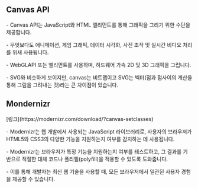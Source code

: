 <h2> Canvas API</h2>
<div>
  <p>- Canvas API는 JavaScript와 HTML<canvas> 엘리먼트를 통해 그래픽을 그리기 위한 수단을 제공합니다.</p>
  <p>- 무엇보다도 애니메이션, 게임 그래픽, 데이터 시각화, 사진 조작 및 실시간 비디오 처리를 위새 사용됩니다.</p>
  <p>- WebGLAPI 또는 <canvas> 엘리먼트를 사용하며, 하드웨어 가속 2D 및 3D 그래픽을 그립니다.</p>
  <p>- SVG와 비슷하게 보이지만, canvas는 비트맵이고 SVG는 벡터(점과 점사이의 계산을 통해 그림을 그려내는 것)라는 큰 차이점이 있습니다. </p>
</div>

<h2> Mondernizr</h2>
<div>
  <p>[링크](https://modernizr.com/download/?canvas-setclasses)</p>
  <p>- Modernizr는 웹 개발에서 사용되는 JavaScript 라이브러리로, 사용자의 브라우저가 HTML5와 CSS3의 다양한 기능을 지원하는지 여부를 감지하는 데 사용됩니다. </p>
  <p>- Modernizr는 브라우저가 특정 기능을 지원하는지 여부를 테스트하고, 그 결과를 기반으로 적절한 대체 코드나 폴리필(polyfill)을 적용할 수 있도록 도와줍니다. </p>
  <p>- 이를 통해 개발자는 최신 웹 기술을 사용할 때, 모든 브라우저에서 일관된 사용자 경험을 제공할 수 있습니다.</p>
</div>
